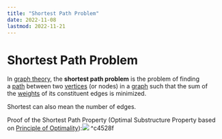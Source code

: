 ```yaml
---
title: "Shortest Path Problem"
date: 2022-11-08
lastmod: 2022-11-21
---
```

# Shortest Path Problem

In [graph theory](https://en.wikipedia.org/wiki/Graph_theory "Graph theory"), the **shortest path problem** is the problem of finding a [path](https://en.wikipedia.org/wiki/Path_(graph_theory) "Path (graph theory)") between two [vertices](https://en.wikipedia.org/wiki/Vertex_(graph_theory) "Vertex (graph theory)") (or nodes) in a [graph](https://en.wikipedia.org/wiki/Graph_(discrete_mathematics) "Graph (discrete mathematics)") such that the sum of the [weights](https://en.wikipedia.org/wiki/Glossary_of_graph_theory_terms#weighted_graph "Glossary of graph theory terms") of its constituent edges is minimized.

Shortest can also mean the number of edges.

Proof of the Shortest Path Property (Optimal Substructure Property based on [Principle of Optimality](Notes/Principle%20of%20Optimality.md)):![](https://i.imgur.com/miAeAtI.png) ^c4528f
